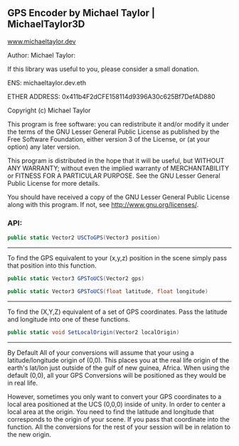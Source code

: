 GPS Encoder by Michael Taylor | MichaelTaylor3D
-----------------------------------------
www.michaeltaylor.dev

Author: Michael Taylor:

If this library was useful to you, please consider a small donation.

ENS: michaeltaylor.dev.eth

ETHER ADDRESS: 0x411b4F2dCFE158114d9396A30c625Bf7DefAD880

Copyright (c) Michael Taylor

This program is free software: you can redistribute it and/or modify it under the terms of the GNU Lesser General Public License as published by the Free Software Foundation, either version 3 of the License, or (at your option) any later version.

This program is distributed in the hope that it will be useful, but WITHOUT ANY WARRANTY; without even the implied warranty of MERCHANTABILITY or FITNESS FOR A PARTICULAR PURPOSE. See the GNU Lesser General Public License for more details.

You should have received a copy of the GNU Lesser General Public License along with this program. If not, see http://www.gnu.org/licenses/.

### API:
``` csharp
public static Vector2 USCToGPS(Vector3 position)
```
-------------------------------------------------------
To find the GPS equivalent to your (x,y,z) position in the scene
simply pass that position into this function.

``` csharp
public static Vector3 GPSToUCS(Vector2 gps)
```
``` csharp
public static Vector3 GPSToUCS(float latitude, float longitude)
```
-------------------------------------------------------
To find the (X,Y,Z) equivalent of a set of GPS coordinates.
Pass the latitude and longitude into one of these functions.
``` csharp
public static void SetLocalOrigin(Vector2 localOrigin)
```
-------------------------------------------------------
By Default All of your conversions will assume that your using a 
latitude/longitude origin of (0,0). This places you at the real life origin
of the earth's lat/lon just outside of the gulf of new guinea, Africa. When using
the default (0,0), all your GPS Conversions will be positioned as they would be 
in real life.

However, sometimes you only want to convert your GPS coordinates to a local area
positioned at the UCS (0,0,0) inside of unity. In order to center a local area
at the origin. You need to find the latitude and longitude that corresponds to 
the origin of your scene. If you pass that coordinate into the function. All the 
conversions for the rest of your session will be in relation to the new origin.
